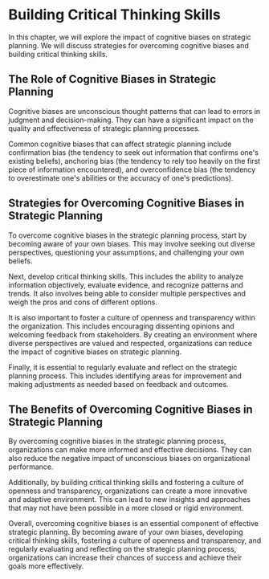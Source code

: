 Building Critical Thinking Skills
=========================================================================

In this chapter, we will explore the impact of cognitive biases on strategic planning. We will discuss strategies for overcoming cognitive biases and building critical thinking skills.

The Role of Cognitive Biases in Strategic Planning
--------------------------------------------------

Cognitive biases are unconscious thought patterns that can lead to errors in judgment and decision-making. They can have a significant impact on the quality and effectiveness of strategic planning processes.

Common cognitive biases that can affect strategic planning include confirmation bias (the tendency to seek out information that confirms one's existing beliefs), anchoring bias (the tendency to rely too heavily on the first piece of information encountered), and overconfidence bias (the tendency to overestimate one's abilities or the accuracy of one's predictions).

Strategies for Overcoming Cognitive Biases in Strategic Planning
----------------------------------------------------------------

To overcome cognitive biases in the strategic planning process, start by becoming aware of your own biases. This may involve seeking out diverse perspectives, questioning your assumptions, and challenging your own beliefs.

Next, develop critical thinking skills. This includes the ability to analyze information objectively, evaluate evidence, and recognize patterns and trends. It also involves being able to consider multiple perspectives and weigh the pros and cons of different options.

It is also important to foster a culture of openness and transparency within the organization. This includes encouraging dissenting opinions and welcoming feedback from stakeholders. By creating an environment where diverse perspectives are valued and respected, organizations can reduce the impact of cognitive biases on strategic planning.

Finally, it is essential to regularly evaluate and reflect on the strategic planning process. This includes identifying areas for improvement and making adjustments as needed based on feedback and outcomes.

The Benefits of Overcoming Cognitive Biases in Strategic Planning
-----------------------------------------------------------------

By overcoming cognitive biases in the strategic planning process, organizations can make more informed and effective decisions. They can also reduce the negative impact of unconscious biases on organizational performance.

Additionally, by building critical thinking skills and fostering a culture of openness and transparency, organizations can create a more innovative and adaptive environment. This can lead to new insights and approaches that may not have been possible in a more closed or rigid environment.

Overall, overcoming cognitive biases is an essential component of effective strategic planning. By becoming aware of your own biases, developing critical thinking skills, fostering a culture of openness and transparency, and regularly evaluating and reflecting on the strategic planning process, organizations can increase their chances of success and achieve their goals more effectively.


